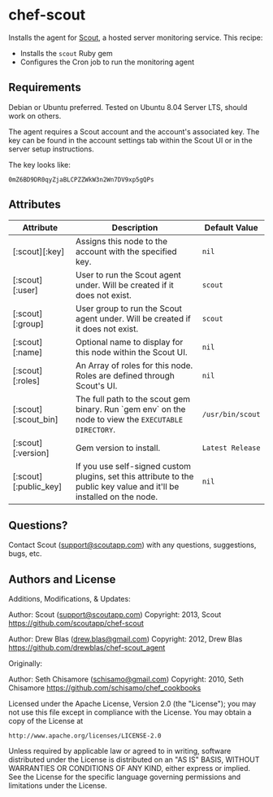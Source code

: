 # chef-scout

Installs the agent for [Scout](http://scoutapp.com), a hosted server monitoring service. This recipe:

* Installs the `scout` Ruby gem
* Configures the Cron job to run the monitoring agent

## Requirements

Debian or Ubuntu preferred.  Tested on Ubuntu 8.04 Server LTS, should work on others.

The agent requires a Scout account and the account's associated key. The key can be found in the account settings tab within the Scout UI or in the server setup instructions.

The key looks like:

    0mZ6BD9DR0qyZjaBLCPZZWkW3n2Wn7DV9xp5gQPs

## Attributes

<table>
  <thead>
    <tr>
      <th>Attribute</th>
      <th>Description</th>
      <th>Default Value</th>
    </tr>
  </thead>
  <tbody>
    <tr>
      <td>[:scout][:key]</td>
      <td>Assigns this node to the account with the specified key.</td>
      <td><code>nil</code></td>
    </tr>
    <tr>
      <td>[:scout][:user]</td>
      <td>User to run the Scout agent under. Will be created if it does not exist.</td>
      <td><code>scout</code></td>
    </tr>
    <tr>
      <td>[:scout][:group]</td>
      <td>User group to run the Scout agent under. Will be created if it does not exist.</td>
      <td><code>scout</code></td>
    </tr>
    <tr>
      <td>[:scout][:name]</td>
      <td>Optional name to display for this node within the Scout UI.</td>
      <td><code>nil</code></td>
    </tr>
    <tr>
      <td>[:scout][:roles]</td>
      <td>An Array of roles for this node. Roles are defined through Scout's UI.</td>
      <td><code>nil</code></td>
    </tr>
    <tr>
      <td>[:scout][:scout_bin]</td>
      <td>The full path to the scout gem binary. Run `gem env` on the node to view the <code>EXECUTABLE DIRECTORY</code>.</td>
      <td><code>/usr/bin/scout</code></td>
    </tr>
    <tr>
      <td>[:scout][:version]</td>
      <td>Gem version to install.</td>
      <td><code>Latest Release</code></td>
    </tr>
    <tr>
      <td>[:scout][:public_key]</td>
      <td>If you use self-signed custom plugins, set this attribute to the public key value and it'll be installed on the node.</td>
      <td><code>nil</code></td>
    </tr>
  </tbody>
</table>

## Questions?

Contact Scout (<support@scoutapp.com>) with any questions, suggestions, bugs, etc.

## Authors and License

Additions, Modifications, & Updates:

Author: Scout (<support@scoutapp.com>)
Copyright: 2013, Scout
https://github.com/scoutapp/chef-scout

Author: Drew Blas (<drew.blas@gmail.com>)
Copyright: 2012, Drew Blas
https://github.com/drewblas/chef-scout_agent

Originally:

Author: Seth Chisamore (<schisamo@gmail.com>)
Copyright: 2010, Seth Chisamore
https://github.com/schisamo/chef_cookbooks

Licensed under the Apache License, Version 2.0 (the "License");
you may not use this file except in compliance with the License.
You may obtain a copy of the License at

    http://www.apache.org/licenses/LICENSE-2.0

Unless required by applicable law or agreed to in writing, software
distributed under the License is distributed on an "AS IS" BASIS,
WITHOUT WARRANTIES OR CONDITIONS OF ANY KIND, either express or implied.
See the License for the specific language governing permissions and
limitations under the License.
